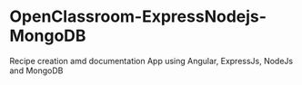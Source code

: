 # OpenClassroom-ExpressNodejs-MongoDB
 Recipe creation amd documentation App using Angular, ExpressJs, NodeJs and  MongoDB
